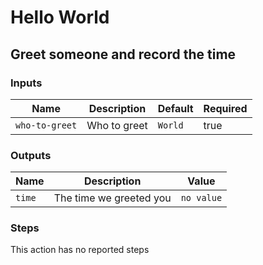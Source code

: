 # Hello World

## Greet someone and record the time

### Inputs

| Name | Description | Default | Required |
|------|-------------|---------|----------|
| `who-to-greet` | Who to greet | `World` | true |


### Outputs

| Name | Description | Value |
|------|-------------|-------|
| `time` | The time we greeted you | `no value` |


### Steps

This action has no reported steps <!-- presumably a JavaScript action -->
